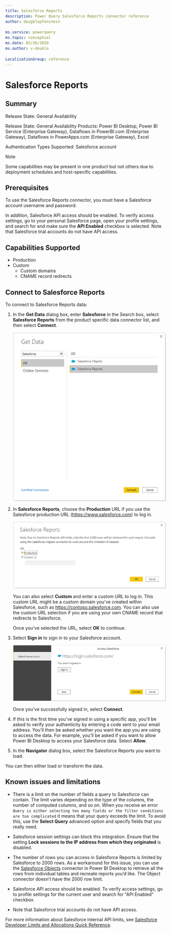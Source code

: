```yaml
---
title: Salesforce Reports
description: Power Query Salesforce Reports connector reference
author: dougklopfenstein

ms.service: powerquery
ms.topic: conceptual
ms.date: 03/26/2020
ms.author: v-douklo

LocalizationGroup: reference
---
```


# Salesforce Reports
 
## Summary
 
Release State: General Availability

Release State: General Availability Products: Power BI Desktop, Power BI Service (Enterprise Gateway), Dataflows in PowerBI.com (Enterprise Gateway), Dataflows in PowerApps.com (Enterprise Gateway), Excel

Authentication Types Supported: Salesforce account

>[!Note]
> Some capabilities may be present in one product but not others due to deployment schedules and host-specific capabilities.
 
## Prerequisites

To use the Salesforce Reports connector, you must have a Salesforce account username and password.

In addition, Salesforce API access should be enabled. To verify access settings, go to your personal Salesforce page, open your profile settings, and search for and make sure the **API Enabled** checkbox is selected. Note that Salesforce trial accounts do not have API access.

## Capabilities Supported

* Production
* Custom<br/>
   * Custom domains
   * CNAME record redirects

## Connect to Salesforce Reports

To connect to Salesforce Reports data:

1. In the **Get Data** dialog box, enter **Salesforce** in the Search box, select **Salesforce Reports** from the product specific data connector list, and then select **Connect**.

   ![Get data from Salesforce Reports](media/salesforce-reports/sf-reports-get-data.png)

2. In **Salesforce Reports**, choose the **Production** URL if you use the Salesforce production URL (https://www.salesforce.com) to log in.

   ![Get data from the production URL](media/salesforce-reports/sf-reports-url.png)

   You can also select **Custom** and enter a custom URL to log in. This custom URL might be a custom domain you've created within Salesforce, such as https://contoso.salesforce.com. You can also use the custom URL selection if you are using your own CNAME record that redirects to Salesforce.

   Once you've selected the URL, select **OK** to continue.

3. Select **Sign in** to sign in to your Salesforce account.

   ![Sign in to your Salesforce account](media/salesforce-reports/sf-reports-sign-in.png)

   Once you've successfully signed in, select **Connect**.

4. If this is the first time you've signed in using a specific app, you'll be asked to verify your authenticity by entering a code sent to your email address. You'll then be asked whether you want the app you are using to access the data. For example, you'll be asked if you want to allow Power BI Desktop to access your Salesforce data. Select **Allow**.

5. In the **Navigator** dialog box, select the Salesforce Reports you want to load.

You can then either load or transform the data.

## Known issues and limitations

* There is a limit on the number of fields a query to Salesforce can contain. The limit varies depending on the type of the columns, the number of computed columns, and so on. When you receive an error `Query is either selecting too many fields or the filter conditions are too complicated` it means that your query exceeds the limit. To avoid this, use the **Select Query** advanced option and specify fields that you really need.

* Salesforce session settings can block this integration. Ensure that the setting **Lock sessions to the IP address from which they originated** is disabled.

* The number of rows you can access in Salesforce Reports is limited by Salesforce to 2000 rows. As a workaround for this issue, you can use the [Salesforce Objects](SalesforceObjects.md) connector in Power BI Desktop to retrieve all the rows from individual tables and recreate reports you’d like. The Object connector doesn’t have the 2000 row limit.

*	Salesforce API access should be enabled. To verify access settings, go to profile settings for the current user and search for "API Enabled" checkbox.

*	Note that Salesforce trial accounts do not have API access.

For more information about Salesforce internal API limits, see [Salesforce Developer Limits and Allocations Quick Reference](https://developer.salesforce.com/docs/atlas.en-us.salesforce_app_limits_cheatsheet.meta/salesforce_app_limits_cheatsheet/salesforce_app_limits_platform_api.htm#!).

